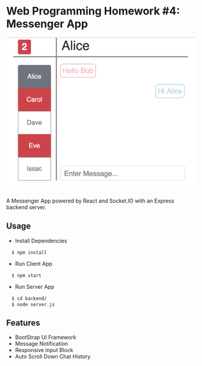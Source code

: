 # Web Programming Homework #4: Messenger App


![ALT](https://github.com/liangshuche/web-messenger/blob/master/img/screenshot.png?raw=True)

<br>
A Messenger App powered by React and Socket.IO with an Express backend server.
<br>

## Usage
- Install Dependencies
```
  $ npm install
```
- Run Client App
```
  $ npm start
```
- Run Server App
```
  $ cd backend/
  $ node server.js 
```

## Features
- BootStrap UI Framework
- Message Notification
- Responsive Input Block
- Auto Scroll Down Chat History

<br>
